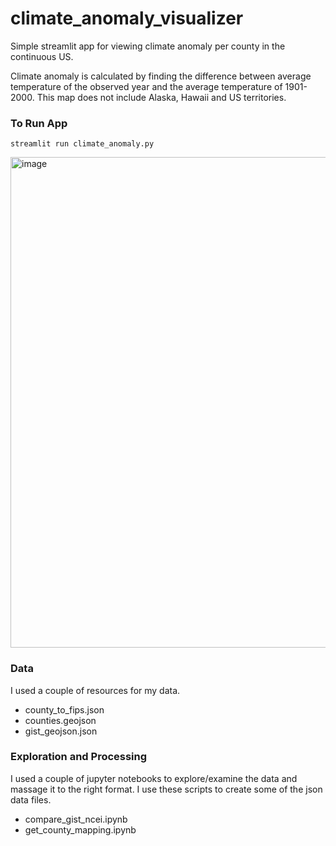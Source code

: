 # climate_anomaly_visualizer
Simple streamlit app for viewing climate anomaly per county in the continuous US. 

Climate anomaly is calculated by finding the difference between average temperature of the observed year and the average temperature of 1901-2000. This map does not include Alaska, Hawaii and US territories. 

### To Run App

```streamlit run climate_anomaly.py```

<img width="785" alt="image" src="https://github.com/wingsyuenanna/climate_anomaly_visualizer/assets/157236138/932ceeb2-c03d-48a0-93d7-11735b582831">


### Data

I used a couple of resources for my data. 

- county_to_fips.json
- counties.geojson
- gist_geojson.json


### Exploration and Processing

I used a couple of jupyter notebooks to explore/examine the data and massage it to the right format. I use these scripts to create some of the json data files. 
- compare_gist_ncei.ipynb
- get_county_mapping.ipynb
